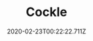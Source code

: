 ---
templateKey: blog-post
featuredpost: false
date: 2020-02-23T00:22:22.711Z
title: Cockle
description: A common saltwater clam.
type: Fish
sellPrice: 50
energy: 
health: 
featuredimage: /img/Cockle.png
tags:
  - forageable
  - Crab Pot Bundle
  - Beach
  - Spring
  - Summer
  - Fall
  - Winter
---